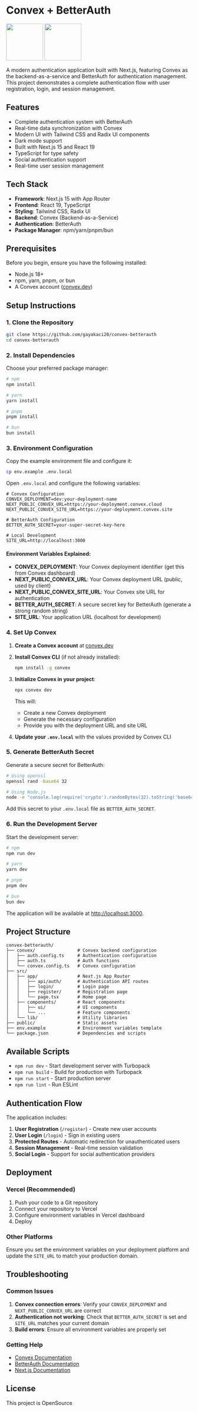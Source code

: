 # Convex + BetterAuth

<img src="public/convex.ico" width="100" height="100" style="horizontal-align:middle">
<img src="public/betterauth-white.png" width="100" height="100" style="horizontal-align:middle">

A modern authentication application built with Next.js, featuring Convex as the backend-as-a-service and BetterAuth for authentication management. This project demonstrates a complete authentication flow with user registration, login, and session management.

## Features

- Complete authentication system with BetterAuth
- Real-time data synchronization with Convex
- Modern UI with Tailwind CSS and Radix UI components
- Dark mode support
- Built with Next.js 15 and React 19
- TypeScript for type safety
- Social authentication support
- Real-time user session management

## Tech Stack

- **Framework**: Next.js 15 with App Router
- **Frontend**: React 19, TypeScript
- **Styling**: Tailwind CSS, Radix UI
- **Backend**: Convex (Backend-as-a-Service)
- **Authentication**: BetterAuth
- **Package Manager**: npm/yarn/pnpm/bun

## Prerequisites

Before you begin, ensure you have the following installed:
- Node.js 18+ 
- npm, yarn, pnpm, or bun
- A Convex account ([convex.dev](https://convex.dev))

## Setup Instructions

### 1. Clone the Repository

```bash
git clone https://github.com/gayakaci20/convex-betterauth
cd convex-betterauth
```

### 2. Install Dependencies

Choose your preferred package manager:

```bash
# npm
npm install

# yarn
yarn install

# pnpm
pnpm install

# bun
bun install
```

### 3. Environment Configuration

Copy the example environment file and configure it:

```bash
cp env.example .env.local
```

Open `.env.local` and configure the following variables:

```env
# Convex Configuration
CONVEX_DEPLOYMENT=dev:your-deployment-name
NEXT_PUBLIC_CONVEX_URL=https://your-deployment.convex.cloud
NEXT_PUBLIC_CONVEX_SITE_URL=https://your-deployment.convex.site

# BetterAuth Configuration
BETTER_AUTH_SECRET=your-super-secret-key-here

# Local Development
SITE_URL=http://localhost:3000
```

#### Environment Variables Explained:

- **CONVEX_DEPLOYMENT**: Your Convex deployment identifier (get this from Convex dashboard)
- **NEXT_PUBLIC_CONVEX_URL**: Your Convex deployment URL (public, used by client)
- **NEXT_PUBLIC_CONVEX_SITE_URL**: Your Convex site URL for authentication
- **BETTER_AUTH_SECRET**: A secure secret key for BetterAuth (generate a strong random string)
- **SITE_URL**: Your application URL (localhost for development)

### 4. Set Up Convex

1. **Create a Convex account** at [convex.dev](https://convex.dev)

2. **Install Convex CLI** (if not already installed):
   ```bash
   npm install -g convex
   ```

3. **Initialize Convex in your project**:
   ```bash
   npx convex dev
   ```
   
   This will:
   - Create a new Convex deployment
   - Generate the necessary configuration
   - Provide you with the deployment URL and site URL

4. **Update your `.env.local`** with the values provided by Convex CLI

### 5. Generate BetterAuth Secret

Generate a secure secret for BetterAuth:

```bash
# Using openssl
openssl rand -base64 32

# Using Node.js
node -e "console.log(require('crypto').randomBytes(32).toString('base64'))"
```

Add this secret to your `.env.local` file as `BETTER_AUTH_SECRET`.

### 6. Run the Development Server

Start the development server:

```bash
# npm
npm run dev

# yarn
yarn dev

# pnpm
pnpm dev

# bun
bun dev
```

The application will be available at [http://localhost:3000](http://localhost:3000).

## Project Structure

```
convex-betterauth/
├── convex/                # Convex backend configuration
│   ├── auth.config.ts     # Authentication configuration
│   ├── auth.ts            # Auth functions
│   └── convex.config.ts   # Convex configuration
├── src/
│   ├── app/               # Next.js App Router
│   │   ├── api/auth/      # Authentication API routes
│   │   ├── login/         # Login page
│   │   ├── register/      # Registration page
│   │   └── page.tsx       # Home page
│   ├── components/        # React components
│   │   ├── ui/            # UI components
│   │   └── ...            # Feature components
│   └── lib/               # Utility libraries
├── public/                # Static assets
├── env.example            # Environment variables template
└── package.json           # Dependencies and scripts
```

## Available Scripts

- `npm run dev` - Start development server with Turbopack
- `npm run build` - Build for production with Turbopack
- `npm run start` - Start production server
- `npm run lint` - Run ESLint

## Authentication Flow

The application includes:

1. **User Registration** (`/register`) - Create new user accounts
2. **User Login** (`/login`) - Sign in existing users
3. **Protected Routes** - Automatic redirection for unauthenticated users
4. **Session Management** - Real-time session validation
5. **Social Login** - Support for social authentication providers

## Deployment

### Vercel (Recommended)

1. Push your code to a Git repository
2. Connect your repository to Vercel
3. Configure environment variables in Vercel dashboard
4. Deploy

### Other Platforms

Ensure you set the environment variables on your deployment platform and update the `SITE_URL` to match your production domain.

## Troubleshooting

### Common Issues

1. **Convex connection errors**: Verify your `CONVEX_DEPLOYMENT` and `NEXT_PUBLIC_CONVEX_URL` are correct
2. **Authentication not working**: Check that `BETTER_AUTH_SECRET` is set and `SITE_URL` matches your current domain
3. **Build errors**: Ensure all environment variables are properly set

### Getting Help

- [Convex Documentation](https://docs.convex.dev)
- [BetterAuth Documentation](https://better-auth.com)
- [Next.js Documentation](https://nextjs.org/docs)

## License

This project is OpenSource